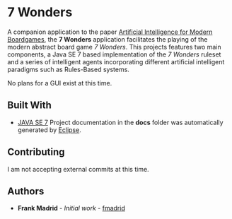 # 7 Wonders

A companion application to the paper [Artificial Intelligence for Modern Boardgames](https://github.com/fmadrid/7Wonders/blob/master/Paper.pdf), the **7 Wonders** application facilitates the playing of the modern abstract board game *7 Wonders*. This projects features two main components, a Java SE 7 based implementation of the *7 Wonders* ruleset and a series of intelligent agents incorporating different artificial intelligent paradigms such as Rules-Based systems.

No plans for a GUI exist at this time.

## Built With
* [JAVA SE 7](http://www.oracle.com/technetwork/java/javase/downloads/jdk8-downloads-2133151.html)
Project documentation in the **docs** folder was automatically generated by [Eclipse](https://www.eclipse.org/).

## Contributing
I am not accepting external commits at this time.

## Authors
* **Frank Madrid** - *Initial work* - [fmadrid](https://github.com/fmadrid)

